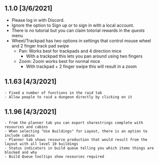 ﻿## 1.1.0 [3/6/2021]
  - Please log in with Discord.
   - Ignore the option to Sign up or to sign in with a local account.
  - There is no tutorial but you can claim totorial rewards in the _quests_ menu
  - Wheel/Trackpad has two options in settings that control mouse wheel and 2 finger track pad swipe
    - Pan: Works best for trackpads and 4 direction mice
        - With a trackpad this lets you pan around using two fingers
    - Zoom: Zoom works best for normal mice
        - With trackpad + 2 finger swipe this will result in a zoom
## 1.1.63 [4/3/2021]
	- Fixed a number of functions in the raid tab
	- Allow people to raid a dungeon directly by clicking on it
## 1.1.96 [4/3/2021]
	- From the planner tab you can export sharestrings complete with resources and cabins
	- When selecting "Use Buildings" for Layout, there is an option to include cabins
	- Planner tab shows resource production that would result from the layout with all level 10 buildings
	- Status indicators in build queue telling you which items things are blocked and why
	- Build Queue tooltips show resources required
	